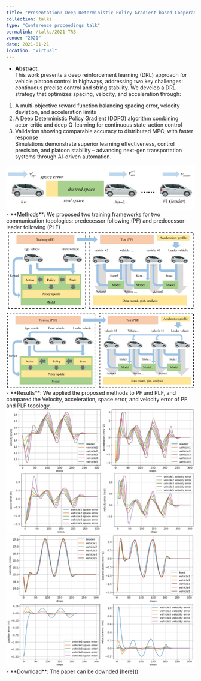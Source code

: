 ```yaml
---
title: "Presentation: Deep Deterministic Policy Gradient based Cooperative Platoon Logitudinal Control Strategy"
collection: talks
type: "Conference proceedings talk"
permalink: /talks/2021-TRB
venue: "2021"
date: 2021-01-21
location: "Virtual"
---
```


- **Abstract**:  
This work presents a deep reinforcement learning (DRL) approach for vehicle platoon control in highways, addressing two key challenges: continuous precise control and string stability. We develop a DRL strategy that optimizes spacing, velocity, and acceleration through:  
1. A multi-objective reward function balancing spacing error, velocity deviation, and acceleration limits  
2. A Deep Deterministic Policy Gradient (DDPG) algorithm combining actor-critic and deep Q-learning for continuous state-action control
3. Validation showing comparable accuracy to distributed MPC, with faster response  
Simulations demonstrate superior learning effectiveness, control precision, and platoon stability – advancing next-gen transportation systems through AI-driven automation.  
  <img src="/images/presentation_2021_TRB/platoon.png" alt="Test" width="520" />  
- **Methods**:  
  We proposed two training frameworks for two communication topologies: predecessor following (PF) and predecessor-leader following (PLF)
  <img src="/images/presentation_2021_TRB/training_PF.png" alt="Test" width="520" />
  <img src="/images/presentation_2021_TRB/training_PLF.png" alt="Test" width="520" />
- **Results**:  
  We applied the proposed methods to PF and PLF, and compared the Velocity, acceleration, space error, and velocity error of PF and PLF topology.
  <img src="/images/presentation_2021_TRB/results_PF.png" alt="Test" width="520" />
  <img src="/images/presentation_2021_TRB/results_PLF.png" alt="Test" width="520" />
- **Download**:  
  The paper can be downded [here]()